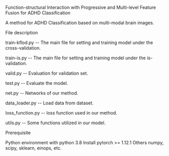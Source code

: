 Function-structural Interaction with Progressive and Multi-level Feature Fusion for ADHD Classification

A method for ADHD Classification based on multi-modal brain images.

File description

train-kflod.py -- The main file for setting and training model under the cross-validation.

train-is.py -- The main file for setting and training model under the is-validation.

valid.py -- Evaluation for validation set.

test.py -- Evaluate the model.

net.py -- Networks of our method.

data_loader.py -- Load data from dataset.

loss_function.py -- loss function used in our method.

utils.py -- Some functions utilized in our model.

Prerequisite

Python environment with python 3.8
Install pytorch >= 1.12.1
Others
numpy, scipy, sklearn, einops, etc.
